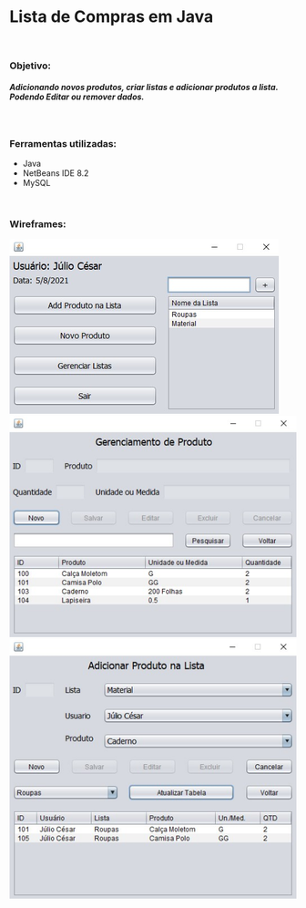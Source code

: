 # Lista de Compras em Java

<br/>

### Objetivo:

##### Adicionando novos produtos, criar listas e adicionar produtos a lista. Podendo Editar ou remover dados.

<br/>

### Ferramentas utilizadas:

- Java
- NetBeans IDE 8.2
- MySQL

<br/>

### Wireframes:

<img src="Wireframes\TelaPrincipal.jpg">
<img src="Wireframes\GestaoDeProdutos.jpg">
<img src="Wireframes\AddProdutoNaLista.jpg">
